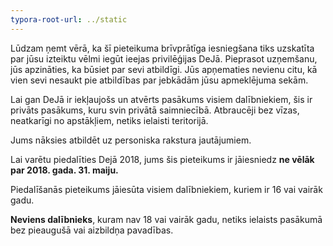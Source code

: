```yaml
---
typora-root-url: ../static
---
```


Lūdzam ņemt vērā, ka šī pieteikuma brīvprātīga iesniegšana tiks uzskatīta par jūsu izteiktu vēlmi iegūt ieejas privilēģijas DeJā. Pieprasot uzņemšanu, jūs apzināties, ka būsiet par sevi atbildīgi. Jūs apņematies nevienu citu, kā vien sevi nesaukt pie atbildības par jebkādām jūsu apmeklējuma sekām.

Lai gan DeJā ir iekļaujošs un atvērts pasākums visiem dalībniekiem, šis ir privāts pasākums, kuru svin privātā saimniecībā. Atbraucēji bez vīzas, neatkarīgi no apstākļiem, netiks ielaisti teritorijā.

Jums nāksies atbildēt uz personiska rakstura jautājumiem.



Lai varētu piedalīties Dejā 2018, jums šis pieteikums ir jāiesniedz **ne vēlāk** **par 2018. gada. 31. maiju.**

Piedalīšanās pieteikums jāiesūta visiem dalībniekiem, kuriem ir 16 vai vairāk gadu.

**Neviens dalībnieks**, kuram nav 18 vai vairāk gadu, netiks ielaists pasākumā bez pieaugušā vai aizbildņa pavadības.
